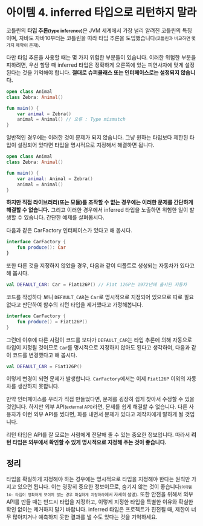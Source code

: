 # 아이템 4. inferred 타입으로 리턴하지 말라

코틀린의 <b>타입 추론<small>(type inference)</small></b>은 JVM 세계에서 가장 널리 알려진 코틀린의 특징이며, 자바도 자바10부터는 코틀린을 따라 타입 추론을 도입했습니다<small>(코틀린과 비교하면 몇 가지 제약이 존재)</small>.

다만 타입 추론을 사용할 때는 몇 가지 위험한 부분들이 있습니다. 이러한 위험한 부분을 피하려면, 우선 할당 때 inferred 타입은 정확하게 오른쪽에 있는 피연사자에 맞게 설정된다는 것을 기억해야 합니다. **절대로 슈퍼클래스 또는 인터페이스로는 설정되지 않습니다.**

```kotlin
open class Animal
class Zebra: Animal()

fun main() {
    var animal = Zebra()
    animal = Animal() // 오류 : Type mismatch
}
```

일반적인 경우에는 이러한 것이 문제가 되지 않습니다. 그냥 원하는 타입보다 제한된 타입이 설정되어 있다면 타입을 명시적으로 지정해서 해결하면 됩니다.

```kotlin
open class Animal
class Zebra: Animal()

fun main() {
    var animal: Animal = Zebra()
    animal = Animal()
}
```

<b>하지만 직접 라이브러리(또는 모듈)를 조작할 수 없는 경우에는 이러한 문제를 간단하게 해결할 수 없습니다.</b> 그리고 이러한 경우에서 inferred 타입을 노출하면 위험한 일이 발생할 수 있습니다. 간단한 예제를 살펴봅시다.

다음과 같은 CarFactory 인터페이스가 있다고 해 봅시다.

```kotlin
interface CarFactory {
    fun produce(): Car
}
```

또한 다른 것을 지정하지 않았을 경우, 다음과 같이 디폴트로 생성되는 자동차가 있다고 해 봅시다.

```kotlin
val DEFAULT_CAR: Car = Fiat126P() // Fiat 126P는 1972년에 출시된 자동차
```

코드를 작성하다 보니 `DEFAULT_CAR`는 `Car`로 명시적으로 지정되어 있으므로 따로 필요 없다고 판단하여 함수의 리턴 타입을 제거했다고 가정해봅니다.

```kotlin
interface CarFactory {
    fun produce() = Fiat126P()
}
```

그런데 이후에 다른 사람이 코드를 보다가 `DEFAULT_CAR`는 타입 추론에 의해 자동으로 타입이 지정될 것이므로 `Car`를 명시적으로 지정하지 않아도 된다고 생각하여, 다음과 같이 코드를 변경했다고 해 봅시다.

```kotlin
val DEFAULT_CAR = Fiat126P()
```

이렇게 변경이 되면 문제가 발생합니다. `CarFactory`에서는 이제 `Fiat126P` 이외의 자동차를 생산하지 못합니다.

만약 인터페이스를 우리가 직접 만들었다면, 문제를 굉장히 쉽게 찾아서 수정할 수 있을 것입니다. 하지만 외부 API<small>(external API)</small>라면, 문제를 쉽게 해결할 수 없습니다. 다른 사용자가 이런 외부 API를 썼다면, 화를 내면서 문제가 있다고 제작자에게 말하게 될 것입니다.

리턴 타입은 API를 잘 모르는 사람에게 전달해 줄 수 있는 중요한 정보입니다. 따라서 **리턴 타입은 외부에서 확인할 수 있게 명시적으로 지정해 주는 것이 좋습니다.**

## 정리

타입을 확실하게 지정해야 하는 경우에는 명시적으로 타입을 지정해야 한다는 원칙만 가지고 있으면 됩니다. 이는 굉장히 중요한 정보이므로, 숨기지 않는 것이 좋습니다<small>(`아이템 14: 타입이 명확하게 보이지 않는 경우 확실하게 지정하라`에서 자세히 설명)</small>. 또한 안전을 위해서 외부 API를 만들 때는 반드시 타입을 지정하고, 이렇게 지정한 타입을 특별한 이유와 확실한 확인 없이는 제거하지 말기 바랍니다. inferred 타입은 프로젝트가 진전될 때, 제한이 너무 많아지거나 예측하지 못한 결과를 낼 수도 있다는 것을 기억하세요.